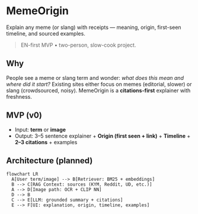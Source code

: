 # MemeOrigin
Explain any meme (or slang) with receipts — meaning, origin, first-seen timeline, and sourced examples.

> EN-first MVP • two-person, slow-cook project.

## Why
People see a meme or slang term and wonder: *what does this mean and where did it start?* Existing sites either focus on memes (editorial, slower) or slang (crowdsourced, noisy). MemeOrigin is a **citations-first** explainer with freshness.

## MVP (v0)
- Input: **term** or **image**
- Output: 3–5 sentence explainer + **Origin (first seen + link)** + **Timeline** + **2–3 citations** + examples

## Architecture (planned)
```mermaid
flowchart LR
  A[User term/image] --> B[Retriever: BM25 + embeddings]
  B --> C[RAG Context: sources (KYM, Reddit, UD, etc.)]
  A --> D[Image path: OCR + CLIP NN]
  D --> B
  C --> E[LLM: grounded summary + citations]
  E --> F[UI: explanation, origin, timeline, examples]
